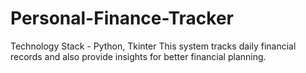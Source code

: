 # Personal-Finance-Tracker
Technology Stack - Python, Tkinter This system tracks daily financial records and also provide insights for better financial planning.
